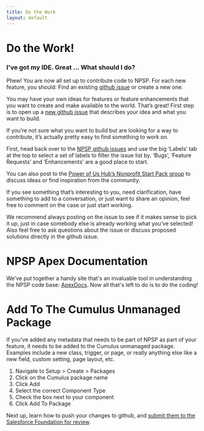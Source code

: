 ```yaml
---
title: Do the Work
layout: default
---
```

# Do the Work!

### I've got my IDE. Great ... What should I do?

Phew! You are now all set up to contribute code to NPSP. For each new feature, you should:
Find an existing [github issue](github.com/SalesforceFoundation/Cumulus/issues) or create a new one.

You may have your own ideas for features or feature enhancements that you want to create and make available to the world.  That’s great! First step is to open up a [new github issue](https://github.com/SalesforceFoundation/Cumulus/issues/new) that describes your idea and what you want to build.

If you’re not sure what you want to build but are looking for a way to contribute, it’s actually pretty easy to find something to work on.

First, head back over to the [NPSP github issues](github.com/SalesforceFoundation/Cumulus/issues) and use the big ‘Labels’ tab at the top to select a set of labels to filter the issue list by. ‘Bugs’, ‘Feature Requests’ and ‘Enhancements’ are a good place to start.

You can also post to the [Power of Us Hub’s Nonprofit Start Pack group](https://powerofus.force.com/_ui/core/chatter/groups/GroupProfilePage?g=0F980000000CjRe) to discuss ideas or find inspiration from the community.

If you see something that’s interesting to you, need clarification, have something to add to a conversation, or just want to share an opinion, feel free to comment on the case or just start working.

We recommend always posting on the issue to see if it makes sense to pick it up, just in case somebody else is already working what you’ve selected! Also feel free to ask questions about the issue or discuss proposed solutions directly in the github issue.

# NPSP Apex Documentation

We've put together a handy site that's an invaluable tool in understanding the NPSP code base: [ApexDocs](http://developer.salesforcefoundation.org/Cumulus/). Now all that's left to do is to do the coding!

# Add To The Cumulus Unmanaged Package

If you've added any metadata that needs to be part of NPSP as part of your feature, it needs to be added to the Cumulus unmanaged package. Examples include a new class, trigger, or page, or really anything else like a new field, custom setting, page layout, etc.

1. Navigate to Setup > Create > Packages
2. Click on the Cumulus package name
3. Click Add
4. Select the correct Component Type
5. Check the box next to your component
6. Click Add To Package

Next up, learn how to push your changes to github, and [submit them to the Salesforce Foundation for review](Submit-Your-Feature.html).
